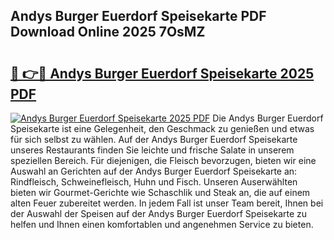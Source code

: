 ## Andys Burger Euerdorf Speisekarte PDF Download Online 2025 7OsMZ

# <h2><a href="http://gcdlbc3.nevu.top/?p=Andys+Burger+Euerdorf+Speisekarte">🔗 👉🔴 Andys Burger Euerdorf Speisekarte 2025 PDF</a></h2>

[![Andys Burger Euerdorf Speisekarte 2025 PDF](https://i.imgur.com/dBaPXMq.png)](http://gcdlbc3.nevu.top/?p=Andys+Burger+Euerdorf+Speisekarte)
Die Andys Burger Euerdorf Speisekarte ist eine Gelegenheit, den Geschmack zu genießen und etwas für sich selbst zu wählen. Auf der Andys Burger Euerdorf Speisekarte unseres Restaurants finden Sie leichte und frische Salate in unserem speziellen Bereich. Für diejenigen, die Fleisch bevorzugen, bieten wir eine Auswahl an Gerichten auf der Andys Burger Euerdorf Speisekarte an: Rindfleisch, Schweinefleisch, Huhn und Fisch. Unseren Auserwählten bieten wir Gourmet-Gerichte wie Schaschlik und Steak an, die auf einem alten Feuer zubereitet werden. In jedem Fall ist unser Team bereit, Ihnen bei der Auswahl der Speisen auf der Andys Burger Euerdorf Speisekarte zu helfen und Ihnen einen komfortablen und angenehmen Service zu bieten.
